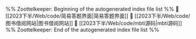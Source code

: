 %% Zoottelkeeper: Beginning of the autogenerated index file list  %%
📄 [[2023下半/Web/code/简易答题界面|简易答题界面]]
📄 [[2023下半/Web/code/图书借阅网站|图书借阅网站]]
📄 [[2023下半/Web/code/mbti源码|mbti源码]]
%% Zoottelkeeper: End of the autogenerated index file list  %%
